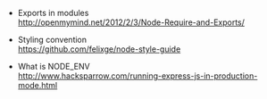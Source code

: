 * Exports in modules   
http://openmymind.net/2012/2/3/Node-Require-and-Exports/

* Styling convention   
https://github.com/felixge/node-style-guide

* What is NODE_ENV    
http://www.hacksparrow.com/running-express-js-in-production-mode.html